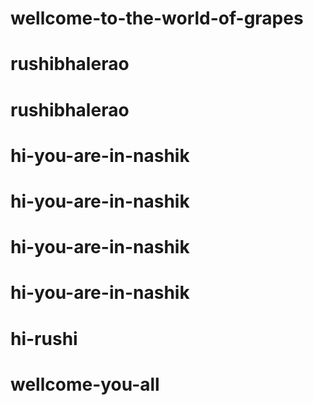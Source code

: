 # wellcome-to-the-world-of-grapes
# rushibhalerao
# rushibhalerao
# hi-you-are-in-nashik
# hi-you-are-in-nashik
# hi-you-are-in-nashik
# hi-you-are-in-nashik
# hi-rushi
# wellcome-you-all

